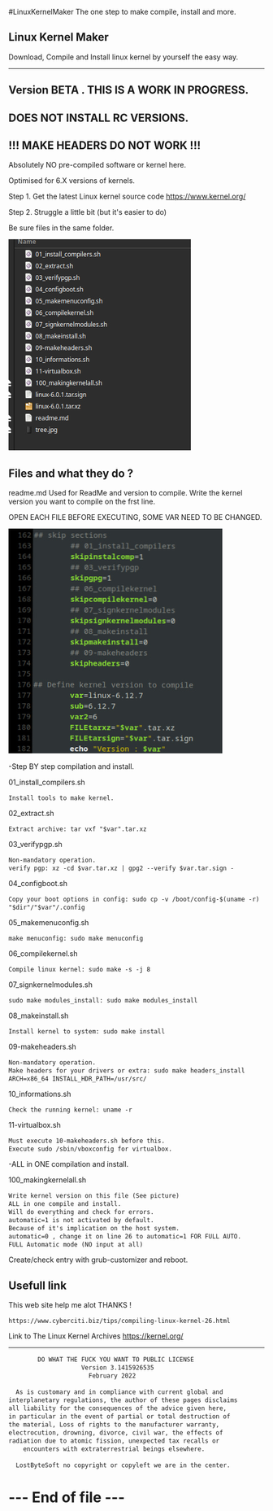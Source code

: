 #LinuxKernelMaker
The one step to make compile, install and more.

Linux Kernel Maker
--------------------------------------------------------------------

Download, Compile and Install linux kernel by yourself the easy way.

--------------------------------------------------------------------

Version BETA . THIS IS A WORK IN PROGRESS.
-----------

DOES NOT INSTALL RC VERSIONS.
-----------

!!! MAKE HEADERS DO NOT WORK !!!
-----------

Absolutely NO pre-compiled software or kernel here.

Optimised for 6.X versions of kernels.

Step 1. Get the latest Linux kernel source code
https://www.kernel.org/

Step 2. Struggle a little bit (but it's easier to do)

Be sure files in the same folder.

![Screenshot](tree_1.jpg)


Files and what they do ?
--------------------------------------------------------------------

readme.md
Used for ReadMe and version to compile.
Write the kernel version you want to compile on the frst line.


OPEN EACH FILE BEFORE EXECUTING, SOME VAR NEED TO BE CHANGED.

![Screenshot](var_1.jpg)

-Step BY step compilation and install.

01_install_compilers.sh

	Install tools to make kernel.

02_extract.sh

	Extract archive: tar vxf "$var".tar.xz

03_verifypgp.sh

	Non-mandatory operation.
	verify pgp: xz -cd $var.tar.xz | gpg2 --verify $var.tar.sign -

04_configboot.sh

	Copy your boot options in config: sudo cp -v /boot/config-$(uname -r) "$dir"/"$var"/.config

05_makemenuconfig.sh

	make menuconfig: sudo make menuconfig

06_compilekernel.sh

	Compile linux kernel: sudo make -s -j 8

07_signkernelmodules.sh

	sudo make modules_install: sudo make modules_install

08_makeinstall.sh

	Install kernel to system: sudo make install

09-makeheaders.sh

	Non-mandatory operation.
	Make headers for your drivers or extra: sudo make headers_install ARCH=x86_64 INSTALL_HDR_PATH=/usr/src/

10_informations.sh

	Check the running kernel: uname -r

11-virtualbox.sh

	Must execute 10-makeheaders.sh before this.
	Execute sudo /sbin/vboxconfig for virtualbox.

-ALL in ONE compilation and install.

100_makingkernelall.sh

	Write kernel version on this file (See picture)
	ALL in one compile and install.
	Will do everything and check for errors.
	automatic=1 is not activated by default.
	Because of it's implication on the host system.
	automatic=0 , change it on line 26 to automatic=1 FOR FULL AUTO.
	FULL Automatic mode (NO input at all)


Create/check entry with grub-customizer and reboot.


Usefull link
-------------------------------------------------------------------

This web site help me alot THANKS !

	https://www.cyberciti.biz/tips/compiling-linux-kernel-26.html

Link to The Linux Kernel Archives
	https://kernel.org/

--------------------------------------------------------------------

            DO WHAT THE FUCK YOU WANT TO PUBLIC LICENSE
                        Version 3.1415926535
                          February 2022

	  As is customary and in compliance with current global and
	interplanetary regulations, the author of these pages disclaims
	all liability for the consequences of the advice given here,
	in particular in the event of partial or total destruction of
	the material, Loss of rights to the manufacturer warranty,
	electrocution, drowning, divorce, civil war, the effects of
	radiation due to atomic fission, unexpected tax recalls or
	    encounters with extraterrestrial beings elsewhere.

      LostByteSoft no copyright or copyleft we are in the center.

# --- End of file ---
